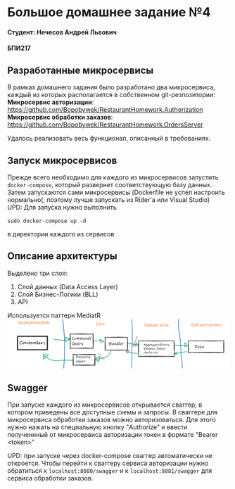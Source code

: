 # Большое домашнее задание №4
<!-- omit from toc -->
#### Студент: Нечесов Андрей Львович
#### БПИ217

## Разработанные микросервисы
В рамках домашнего задания было разработано два микросервиса, каждый из которых располагается в собственном git-резпозитории:  
**Микросервис авторизации**: https://github.com/Bopobywek/RestaurantHomework.Authorization  
**Микросервис обработки заказов**: https://github.com/Bopobywek/RestaurantHomework.OrdersServer

Удалось реализовать весь функционал, описанный в требованиях.

## Запуск микросервисов
Прежде всего необходимо для каждого из микросервисов запустить `docker-compose`, который развернет соответствующую базу данных.
Затем запускаются сами микросервисы (Dockerfile не успел настроить нормально(, поэтому лучше запускать из Rider'а или Visual Studio)  
UPD: Для запуска нужно выполнить
```console
sudo docker-compose up -d
```
в директории каждого из сервисов

## Описание архитектуры
Выделено три слоя:
1. Слой данных (Data Access Layer)
2. Слой Бизнес-Логики (BLL)
3. API

Используется паттерн MediatR
![Картиночка](MediatR.png)

## Swagger
При запуске каждого из микросервисов открывается сваггер, в котором приведены все доступные схемы и запросы. В сваггере для микросервиса обработки заказов можно авторизоваться. Для этого нужно нажать на специальную кнопку "Authorize" и ввести полученнный от микросервиса авторизации токен в формате "Bearer &lt;token&gt;"

UPD: при запуске через docker-compose сваггер автоматически не откроется. Чтобы перейти к сваггеру сервиса авторизации нужно обратиться к `localhost:8080/swagger` и к `localhost:8081/swagger` для сервиса обработки заказов.
